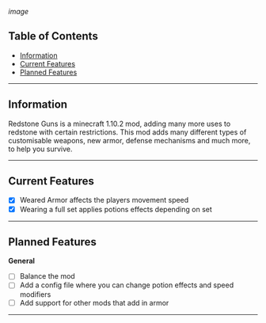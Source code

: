 *image*

## Table of Contents
* [Information](#information)
* [Current Features](#current-features)
* [Planned Features](#planned-features)

---

## <a name="information"></a>Information
Redstone Guns is a minecraft 1.10.2 mod, adding many more uses to redstone with certain restrictions.
This mod adds many different types of customisable weapons, new armor, defense mechanisms and much more, to help you survive.

---

## <a name="current-features"></a>Current Features
- [x] Weared Armor affects the players movement speed
- [x] Wearing a full set applies potions effects depending on set

---

## <a name="planned-features"></a>Planned Features
**General**
- [ ] Balance the mod
- [ ] Add a config file where you can change potion effects and speed modifiers
- [ ] Add support for other mods that add in armor

---
